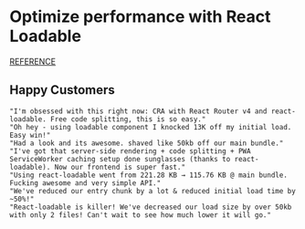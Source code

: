 # Optimize performance with React Loadable

[REFERENCE](https://github.com/jamiebuilds/react-loadable)

## Happy Customers

    "I'm obsessed with this right now: CRA with React Router v4 and react-loadable. Free code splitting, this is so easy."
    "Oh hey - using loadable component I knocked 13K off my initial load. Easy win!"
    "Had a look and its awesome. shaved like 50kb off our main bundle."
    "I've got that server-side rendering + code splitting + PWA ServiceWorker caching setup done sunglasses (thanks to react-loadable). Now our frontend is super fast."
    "Using react-loadable went from 221.28 KB → 115.76 KB @ main bundle. Fucking awesome and very simple API."
    "We've reduced our entry chunk by a lot & reduced initial load time by ~50%!"
    "React-loadable is killer! We've decreased our load size by over 50kb with only 2 files! Can't wait to see how much lower it will go."
